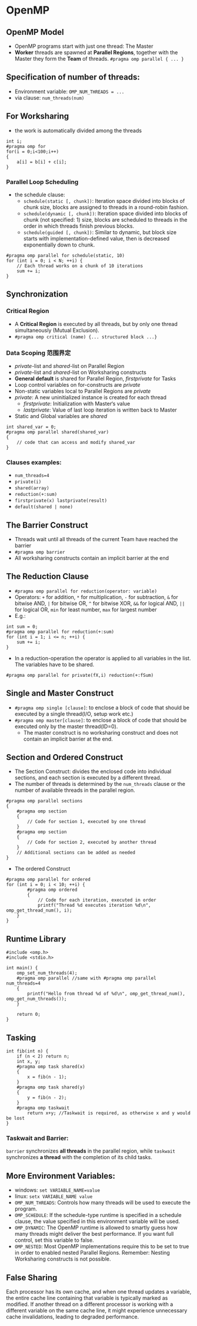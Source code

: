 # OpenMP

## OpenMP Model
+ OpenMP programs start with just one thread: The Master
+ **Worker** threads are spawned
at **Parallel Regions**, together
with the Master they form the
**Team** of threads.
`#pragma omp parallel { ... }`

## Specification of number of threads:
+ Environment variable: `OMP_NUM_THREADS = ...`
+ via clause: `num_threads(num)`

## For Worksharing
+ the work is automatically divided among the threads
```
int i;
#pragma omp for
for(i = 0;i<100;i++)
{
    a[i] = b[i] + c[i];
}
```
### Parallel Loop Scheduling
+ the schedule clause:
  + `schedule(static [, chunk])`: Iteration space divided into blocks of chunk size, blocks are assigned to threads in a round-robin fashion.
  + `schedule(dynamic [, chunk])`: Iteration space divided into blocks of chunk (not specified: 1) size, blocks are scheduled to threads in the order in which threads finish previous blocks.
  + `schedule(guided [, chunk])`: Similar to dynamic, but block size starts with implementation-defined value, then is decreased exponentially down to chunk.
```
#pragma omp parallel for schedule(static, 10)
for (int i = 0; i < N; ++i) {
    // Each thread works on a chunk of 10 iterations
    sum += i;
}
```

## Synchronization
### Critical Region
+ A **Critical Region** is executed by all threads, but by only one thread simultaneously (Mutual Exclusion).
+ `#pragma omp critical (name) {... structured block ...}`

### Data Scoping 范围界定
+ *private*-list and *shared*-list on Parallel Region
+ *private*-list and *shared*-list on Worksharing constructs
+ **General default** is shared for Parallel Region, *firstprivate* for Tasks
+ Loop control variables on for-constructs are *private*
+ Non-static variables local to Parallel Regions are *private*
+ *private*: A new uninitialized instance is created for each thread
  + *firstprivate*: Initialization with Master‘s value
  + *lastprivate*: Value of last loop iteration is written back to Master
+ Static and Global variables are *shared*

```
int shared_var = 0;
#pragma omp parallel shared(shared_var)
{
    // code that can access and modify shared_var
}
```
### Clauses examples:
+ `num_threads=4`
+ `private(i)`
+ `shared(array)`
+ `reduction(+:sum)`
+ `firstprivate(x) lastprivate(result)`
+ `default(shared | none)`

## The Barrier Construct
+ Threads wait until all threads of the current Team have reached the barrier
+ `#pragma omp barrier`
+ All worksharing constructs contain an implicit barrier at the end

## The Reduction Clause
+ `#pragma omp parallel for reduction(operator: variable)`
+ Operators:  `+` for addition, `*` for multiplication, `-` for subtraction, `&` for bitwise AND, `|` for bitwise OR, `^` for bitwise XOR, `&&` for logical AND, `||` for logical OR, `min` for least number, `max` for largest number
+ E.g.: 
```
int sum = 0; 
#pragma omp parallel for reduction(+:sum) 
for (int i = 1; i <= n; ++i) {
    sum += i;
}
```
+ In a reduction-operation the operator is applied to all variables in the list. The variables have to be shared.

`#pragma omp parallel for private(fX,i) reduction(+:fSum)`

## Single and Master Construct
+ `#pragma omp single [clause]`: to enclose a block of code that should be executed by a single thread(I/O, setup work etc.)
+ `#pragma omp master[clause]`: to enclose a block of code that should be executed only by the master thread(ID=0).
  + The master construct is no worksharing construct and does not contain an implicit barrier at the end.

## Section and Ordered Construct
+ The Section Construct: divides the enclosed code into individual sections, and each section is executed by a different thread. 
+ The number of threads is determined by the `num_threads` clause or the number of available threads in the parallel region.
```
#pragma omp parallel sections
{
    #pragma omp section
    {
        // Code for section 1, executed by one thread
    }
    #pragma omp section
    {
        // Code for section 2, executed by another thread
    }
    // Additional sections can be added as needed
}
```
+ The ordered Construct
```
#pragma omp parallel for ordered
for (int i = 0; i < 10; ++i) {
        #pragma omp ordered
        {
            // Code for each iteration, executed in order
            printf("Thread %d executes iteration %d\n", omp_get_thread_num(), i);
    }
}
```

## Runtime Library
```
#include <omp.h>
#include <stdio.h>

int main() {
    omp_set_num_threads(4); 
    #pragma omp parallel //same with #pragma omp parallel num_threads=4
    {
        printf("Hello from thread %d of %d\n", omp_get_thread_num(), omp_get_num_threads());
    }

    return 0;
}
```

## Tasking
```
int fib(int n) {
    if (n < 2) return n;
    int x, y;
    #pragma omp task shared(x)
    {
        x = fib(n - 1);
    }
    #pragma omp task shared(y)
    {
        y = fib(n - 2);
    }
    #pragma omp taskwait
        return x+y; //Taskwait is required, as otherwise x and y would be lost
}
```

### Taskwait and Barrier:
`barrier` synchronizes **all threads** in the parallel region, while `taskwait` synchronizes **a thread** with the completion of its child tasks.

## More Environment Variables:
+ windows: `set VARIABLE_NAME=value`
+ linux: `setx VARIABLE_NAME value`
+ `OMP_NUM_THREADS`: Controls how many threads will be used to execute the program.
+ `OMP_SCHEDULE`: If the schedule-type runtime is specified in a schedule clause, the value specified in this environment variable will be used.
+ `OMP_DYNAMIC`: The OpenMP runtime is allowed to smartly guess how many threads might deliver the best performance. If you want full control, set this variable to false.
+ `OMP_NESTED`: Most OpenMP implementations require this to be set
to true in order to enabled nested Parallel Regions. Remember:
Nesting Worksharing constructs is not possible.

## False Sharing
Each processor has its own cache, and when one thread updates a variable, the entire cache line containing that variable is typically marked as modified. If another thread on a different processor is working with a different variable on the same cache line, it might experience unnecessary cache invalidations, leading to degraded performance.